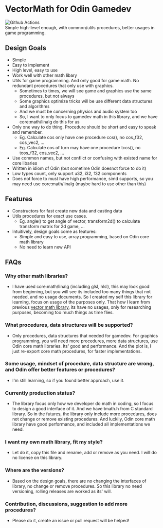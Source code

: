 # VectorMath for Odin Gamedev
![Github Actions](https://github.com/maihd/odin-vmath/actions/workflows/odin-unit-tests.yml/badge.svg) </br>
Simple high-level enough, with common/utils procedures, better usages in game programming.


## Design Goals
- Simple
- Easy to implement
- High level, easy to use
- Work well with other math libary
- Utils for game programming. And only good for game math. No redundant procedures that only use with graphics.
    - Sometimes to times, we will see game and graphics use the same procedures, but not always
    - Some graphics optimize tricks will be use different data structures and algorithms
    - And we must be concerning physics and audio system too
    - So, I want to only focus to gamedev math in this library, and we have core:math/linalg do this for us
- Only one way to do thing. Procedure should be short and easy to speak and remember.
    - Eg. Calculate cos only have one procedure cos(), no cos_f32, cos_vec2, ...
    - Eg. Calculate cos of turn may have one procedure tcos(), no tcos_f32, cos_vec2, ...
- Use common names, but not conflict or confusing with existed name for core libaries
- Written in idiom of Odin (but sometime Odin doesnot force to do it)
- Low types count, only support u32, i32, f32 components
- Does not force to must have high performance, simd supports, so you may need use core:math/linalg (maybe hard to use other than this)


## Features
- Constructors for fast create new data and casting data
- Utils procedures for exact use cases. 
    - Eg. angle() to get angle of vector, transform2d() to calculate transform matrix for 2d game, ...
- Intuitively, design goals come as features: 
    - Simple and easy to use, array programming, based on Odin core math library
    - No need to learn new API


## FAQs

### Why other math libraries?
- I have used core:math/linalg (including glsl, hlsl), this may look good from beginning, but you will see its included too many things that not needed, and no usage documents. So I created my self this library for learning, focus on usage of the purposes only. That how I learn from previous [vector math library](https://github.com/maihd/vectormath.git), its have no usages, only for researching purposes, becoming too much things as time flies.

### What procedures, data structures will be supported?
- Only procedures, data structures that needed for gamedev. For graphics programming, you will need more procedures, more data structures, use Odin core math libraries. Its' good and performance. And the plot is, I just re-export core math procedures, for faster implementations.

### Some usage, mindset of procedure, data structure are wrong, and Odin offer better features or procedures?
- I'm still learning, so if you found better approach, use it. 

### Currently production status?
- The library focus only how we developer do math in coding, so I focus to design a good interface of it. And we have tmath.h from C standard library. So in the futures, the library only include more procedures, does not change or remove existing procedures. And luckily, Odin core math library have good performance, and included all implementations we need.

### I want my own math library, fit my style?
- Let do it, copy this file and rename, add or remove as you need. I will do no license on this library.

### Where are the versions?
- Based on the design goals, there are no changing the interfaces of library, no change or remove procedures. So this library no need versioning, rolling releases are worked as its' will.

### Contribution, discussions, suggestion to add more procedures?
- Please do it, create an issue or pull request will be helped!
